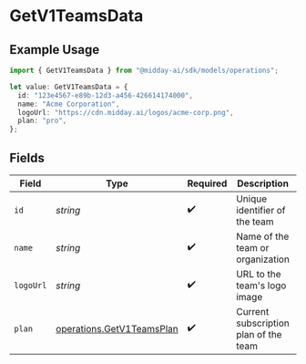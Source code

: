 # GetV1TeamsData

## Example Usage

```typescript
import { GetV1TeamsData } from "@midday-ai/sdk/models/operations";

let value: GetV1TeamsData = {
  id: "123e4567-e89b-12d3-a456-426614174000",
  name: "Acme Corporation",
  logoUrl: "https://cdn.midday.ai/logos/acme-corp.png",
  plan: "pro",
};
```

## Fields

| Field                                                                  | Type                                                                   | Required                                                               | Description                                                            | Example                                                                |
| ---------------------------------------------------------------------- | ---------------------------------------------------------------------- | ---------------------------------------------------------------------- | ---------------------------------------------------------------------- | ---------------------------------------------------------------------- |
| `id`                                                                   | *string*                                                               | :heavy_check_mark:                                                     | Unique identifier of the team                                          | 123e4567-e89b-12d3-a456-426614174000                                   |
| `name`                                                                 | *string*                                                               | :heavy_check_mark:                                                     | Name of the team or organization                                       | Acme Corporation                                                       |
| `logoUrl`                                                              | *string*                                                               | :heavy_check_mark:                                                     | URL to the team's logo image                                           | https://cdn.midday.ai/logos/acme-corp.png                              |
| `plan`                                                                 | [operations.GetV1TeamsPlan](../../models/operations/getv1teamsplan.md) | :heavy_check_mark:                                                     | Current subscription plan of the team                                  | pro                                                                    |